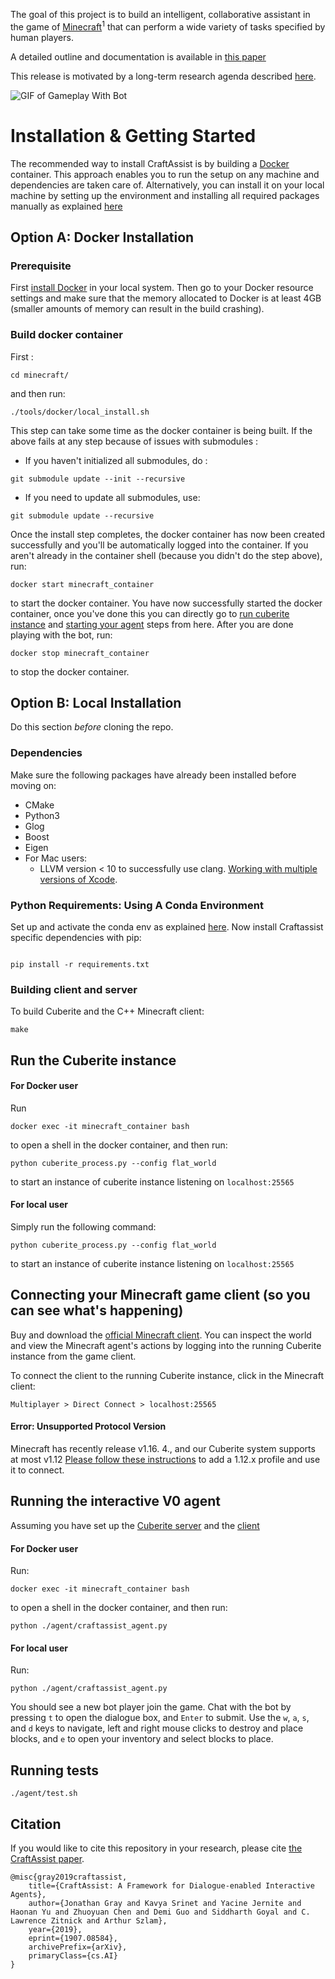 The goal of this project is to build an intelligent, collaborative assistant in the game of [Minecraft](https://www.minecraft.net/en-us/)<sup>1</sup> that can perform a wide variety of tasks specified by human players.

A detailed outline and documentation is available in [this paper](https://arxiv.org/abs/1907.08584)

This release is motivated by a long-term research agenda described [here](https://research.fb.com/publications/why-build-an-assistant-in-minecraft/).

![GIF of Gameplay With Bot](https://craftassist.s3-us-west-2.amazonaws.com/pubr/bot_46.gif)

# Installation & Getting Started

The recommended way to install CraftAssist is by building a [Docker](https://docker.com) container. This approach enables you to run the setup on any machine and dependencies are taken care of. Alternatively, you can install it on your local machine by setting up the environment and installing all required packages manually as explained [here](#option-b-local-installation)

## Option A: Docker Installation

### Prerequisite

First [install Docker](https://docs.docker.com/get-docker/) in your local system. Then go to your Docker resource settings and make sure that the memory allocated to Docker is at least 4GB (smaller amounts of memory can result in the build crashing).

### Build docker container

First :

```
cd minecraft/
```
and then run:
```
./tools/docker/local_install.sh
```
This step can take some time as the docker container is being built.
If the above fails at any step because of issues with submodules :
- If you haven't initialized all submodules, do :
```
git submodule update --init --recursive
```

- If you need to update all submodules, use:
```
git submodule update --recursive
```

Once the install step completes, the docker container has now been created successfully and you'll be automatically logged into the container.
If you aren't already in the container shell (because you didn't do the step above), run:
```
docker start minecraft_container
```

to start the docker container. You have now successfully started the docker container, once you've done this you can directly go to [run cuberite instance](#run-the-cuberite-instance) and [starting your agent](#running-the-interactive-v0-agent) steps from here.
After you are done playing with the bot, run:
```
docker stop minecraft_container
```
to stop the docker container.


## Option B: Local Installation

Do this section *before* cloning the repo.

### Dependencies

Make sure the following packages have already been installed before moving on:
* CMake
* Python3
* Glog
* Boost
* Eigen
* For Mac users:
  * LLVM version < 10 to successfully use clang. [Working with multiple versions of Xcode](https://medium.com/@hacknicity/working-with-multiple-versions-of-xcode-e331c01aa6bc).


### Python Requirements: Using A Conda Environment

Set up and activate the conda env as explained [here](../README.md/#python-requirements-using-a-conda-environment).
Now install Craftassist specific dependencies with pip:
```

pip install -r requirements.txt
```

### Building client and server

To build Cuberite and the C++ Minecraft client:
```
make
```

## Run the Cuberite instance

#### For Docker user

Run

```
docker exec -it minecraft_container bash
```

to open a shell in the docker container, and then run:
```
python cuberite_process.py --config flat_world
```
to start an instance of cuberite instance listening on `localhost:25565`

#### For local user

Simply run the following command:
```
python cuberite_process.py --config flat_world
```
to start an instance of cuberite instance listening on `localhost:25565`


## Connecting your Minecraft game client (so you can see what's happening)

Buy and download the [official Minecraft client](https://my.minecraft.net/en-us/store/minecraft/).
You can inspect the world and view the Minecraft agent's actions by logging into the
running Cuberite instance from the game client.

To connect the client to the running Cuberite instance, click in the Minecraft client:
```
Multiplayer > Direct Connect > localhost:25565
```

#### Error: Unsupported Protocol Version

Minecraft has recently release v1.16. 4., and our Cuberite system supports at most v1.12
[Please follow these instructions](https://help.minecraft.net/hc/en-us/articles/360034754852-Changing-game-versions-) to add a 1.12.x profile and use it to connect.

## Running the interactive V0 agent

Assuming you have set up the [Cuberite server](#run-the-cuberite-instance)
and the [client](#connecting-your-minecraft-game-client-so-you-can-see-whats-happening)

#### For Docker user

Run:
```
docker exec -it minecraft_container bash
```

to open a shell in the docker container, and then run:
```
python ./agent/craftassist_agent.py
```

#### For local user

Run:
```
python ./agent/craftassist_agent.py
```

You should see a new bot player join the game.
Chat with the bot by pressing `t` to open the dialogue box, and `Enter` to submit.
Use the `w`, `a`, `s`, and `d` keys to navigate, left and right mouse clicks to destroy and place blocks, and `e` to open your inventory and select blocks to place.

## Running tests

```
./agent/test.sh
```

## Citation

If you would like to cite this repository in your research, please cite [the CraftAssist paper](https://arxiv.org/abs/1907.08584).
```
@misc{gray2019craftassist,
    title={CraftAssist: A Framework for Dialogue-enabled Interactive Agents},
    author={Jonathan Gray and Kavya Srinet and Yacine Jernite and Haonan Yu and Zhuoyuan Chen and Demi Guo and Siddharth Goyal and C. Lawrence Zitnick and Arthur Szlam},
    year={2019},
    eprint={1907.08584},
    archivePrefix={arXiv},
    primaryClass={cs.AI}
}
```